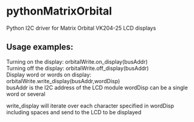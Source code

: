 # pythonMatrixOrbital
Python I2C driver for Matrix Orbital VK204-25 LCD displays
<h2>Usage examples:</h2>
Turning on the display:
  orbitalWrite.on_display(busAddr)
  <br>
Turning off the display:
  orbitalWrite.off_display(busAddr)
  <br>
Display word or words on display:
  orbitalWrite.write_display(busAddr,wordDisp)
  <br>
busAddr is the I2C address of the LCD module
wordDisp can be a single word or several

write_display will iterate over each character specified in wordDisp including spaces and send to the LCD to be displayed
